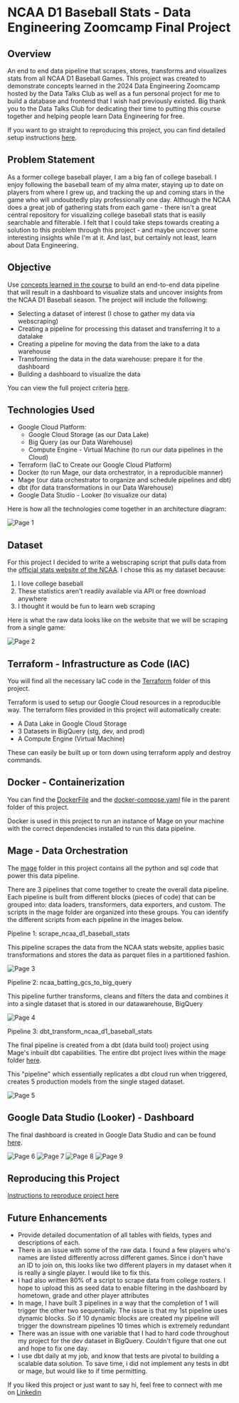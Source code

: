 
# NCAA D1 Baseball Stats - Data Engineering Zoomcamp Final Project

## **Overview**

An end to end data pipeline that scrapes, stores, transforms and visualizes stats from all NCAA D1 Baseball Games. This project was created to demonstrate concepts learned in the 2024 Data Engineering Zoomcamp hosted by the Data Talks Club as well as a fun personal project for me to build a database and frontend that I wish had previously existed. Big thank you to the Data Talks Club for dedicating their time to putting this course together and helping people learn Data Engineering for free. 

If you want to go straight to reproducing this project, you can find detailed setup instructions [here](https://github.com/beaubranton4/ncaa_d1_baseball_stats/blob/main/setup.md).

## **Problem Statement**
  
 As a former college baseball player, I am a big fan of college baseball. I enjoy following the baseball team of my alma mater, staying up to date on players from where I grew up, and tracking the up and coming stars in the game who will undoubtedly play professionally one day. Although the NCAA does a great job of gathering stats from each game - there isn't a great central repository for visualizing college baseball stats that is easily searchable and filterable. I felt that I could take steps towards creating a solution to this problem through this project - and maybe uncover some interesting insights while I'm at it. And last, but certainly not least, learn about Data Engineering.

  ## **Objective**

Use [concepts learned in the course](https://github.com/DataTalksClub/data-engineering-zoomcamp/blob/main/README.md) to build an end-to-end data pipeline that will result in a dashboard to visualize stats and uncover insights from the NCAA D1 Baseball season. The project will include the following:

-   Selecting a dataset of interest (I chose to gather my data via webscraping)
-   Creating a pipeline for processing this dataset and transferring it to a datalake
-   Creating a pipeline for moving the data from the lake to a data warehouse
-   Transforming the data in the data warehouse: prepare it for the dashboard
-   Building a dashboard to visualize the data

You can view the full project criteria [here](https://github.com/DataTalksClub/data-engineering-zoomcamp/tree/main/projects).
  
  ## **Technologies Used**
  

 - Google Cloud Platform:
	 - Google Cloud Storage (as our Data Lake)
 	 - Big Query (as our Data Warehouse)
	 - Compute Engine - Virtual Machine (to run our data pipelines in the Cloud)
 - Terraform (IaC to Create our Google Cloud Platform)
 - Docker (to run Mage, our data orchestrator, in a reproducible manner)
 - Mage (our data orchestrator to organize and schedule pipelines and dbt)
 - dbt (for data transformations in our Data Warehouse)
 - Google Data Studio - Looker (to visualize our data)

Here is how all the technologies come together in an architecture diagram:


![Page 1](images/tech_architecture_diagram.png)

  ## **Dataset**

For this project I decided to write a webscraping script that pulls data from the [official stats website of the NCAA](https://stats.ncaa.org/). I chose this as my dataset because:

1. I love college baseball
2. These statistics aren't readily available via API or free download anywhere
3. I thought it would be fun to learn web scraping

Here is what the raw data looks like on the website that we will be scraping from a single game:

![Page 2](images/dataset_example.png)

## **Terraform - Infrastructure as Code (IAC)**

You will find all the necessary IaC code in the [Terraform](https://github.com/beaubranton4/ncaa_d1_baseball_stats/tree/main/terraform) folder of this project.

Terraform is used to setup our Google Cloud resources in a reproducible way. The terraform files provided in this project will automatically create:

 - A Data Lake in Google Cloud Storage
 - 3 Datasets in BigQuery (stg, dev, and prod)
 - A Compute Engine (Virtual Machine)

These can easily be built up or torn down using terraform apply and destroy commands.

## **Docker - Containerization**

You can find the [DockerFile](https://github.com/beaubranton4/ncaa_d1_baseball_stats/blob/main/Dockerfile) and the [docker-compose.yaml](https://github.com/beaubranton4/ncaa_d1_baseball_stats/blob/main/docker-compose.yml) file in the parent folder of this project.

Docker is used in this project to run an instance of Mage on your machine with the correct dependencies installed to run this data pipeline.

## **Mage - Data Orchestration**

The [mage](https://github.com/beaubranton4/ncaa_d1_baseball_stats/tree/main/mage) folder in this project contains all the python and sql code that power this data pipeline.

There are 3 pipelines that come together to create the overall data pipeline. Each pipeline is built from different blocks (pieces of code) that can be grouped into: data loaders, transformers, data exporters, and custom. The scripts in the mage folder are organized into these groups. You can identify the different scripts from each pipeline in the images below.

Pipeline 1: scrape_ncaa_d1_baseball_stats

This pipeline scrapes the data from the NCAA stats website, applies basic transformations and stores the data as parquet files in a partitioned fashion.

![Page 3](images/mage_scrape_stats_to_gcs_pipeline.png)

Pipeline 2: ncaa_batting_gcs_to_big_query

This pipeline further transforms, cleans and filters the data and combines it into a single dataset that is stored in our datawarehouse, BigQuery

![Page 4](images/mage_gcs_to_bq_pipeline.png)

Pipeline 3: dbt_transform_ncaa_d1_baseball_stats

The final pipeline is created from a dbt (data build tool) project using Mage's inbuilt dbt capabilities. The entire dbt project lives within the mage folder [here](https://github.com/beaubranton4/ncaa_d1_baseball_stats/tree/main/mage/dbt/ncaa_d1_baseball_stats). 

This "pipeline" which essentially replicates a dbt cloud run when triggered, creates 5 production models from the single staged dataset.

![Page 5](images/dbt_lineage_graph.png)

## **Google Data Studio (Looker) - Dashboard**

The final dashboard is created in Google Data Studio and can be found [here](https://lookerstudio.google.com/s/nWiTVPz6SUw).

![Page 6](images/dashboard_image_1.png)
![Page 7](images/dashboard_image_2.png)
![Page 8](images/dashboard_image_3.png)
![Page 9](images/dashboard_image_4.png)

## **Reproducing this Project**

[Instructions to reproduce project here](https://github.com/beaubranton4/ncaa_d1_baseball_stats/blob/main/setup.md)

## **Future Enhancements**


- Provide detailed documentation of all tables with fields, types and descriptions of each.
- There is an issue with some of the raw data. I found a few players who's names are listed differently across different games. Since i don't have an ID to join on, this looks like two different players in my dataset when it is really a single player. I would like to fix this.
- I had also written 80% of a script to scrape data from college rosters. I hope to upload this as seed data to enable filtering in the dashboard by hometown, grade and other player attributes
- In mage, I have built 3 pipelines in a way that the completion of 1 will trigger the other two sequentially. The issue is that my 1st pipeline uses dynamic blocks. So if 10 dynamic blocks are created my pipeline will trigger the downstream pipelines 10 times which is extremely redundant
- There was an issue with one variable that I had to hard code throughout my project for the dev dataset in BigQuery. Couldn't figure that one out and hope to fix one day.
- I use dbt daily at my job, and know that tests are pivotal to building a scalable data solution. To save time, i did not implement any tests in dbt or mage, but would like to if time permitting.


If you liked this project or just want to say hi, feel free to connect with me on [Linkedin](https://www.linkedin.com/in/beaubranton/)
